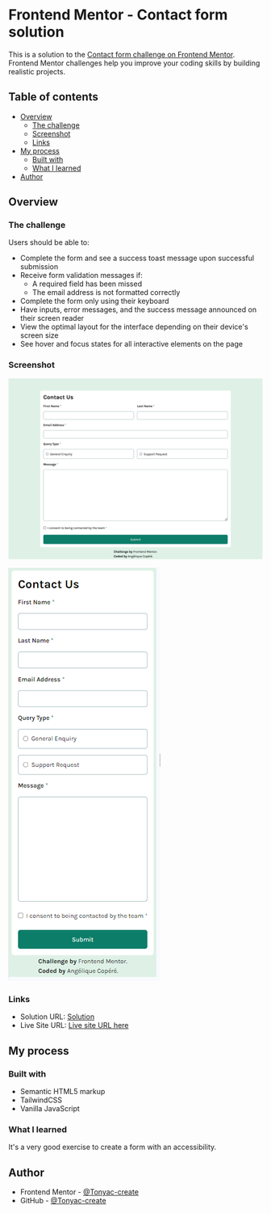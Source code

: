 # Frontend Mentor - Contact form solution

This is a solution to the [Contact form challenge on Frontend Mentor](https://www.frontendmentor.io/challenges/contact-form--G-hYlqKJj). Frontend Mentor challenges help you improve your coding skills by building realistic projects. 

## Table of contents

- [Overview](#overview)
  - [The challenge](#the-challenge)
  - [Screenshot](#screenshot)
  - [Links](#links)
- [My process](#my-process)
  - [Built with](#built-with)
  - [What I learned](#what-i-learned)
- [Author](#author)


## Overview

### The challenge

Users should be able to:

- Complete the form and see a success toast message upon successful submission
- Receive form validation messages if:
  - A required field has been missed
  - The email address is not formatted correctly
- Complete the form only using their keyboard
- Have inputs, error messages, and the success message announced on their screen reader
- View the optimal layout for the interface depending on their device's screen size
- See hover and focus states for all interactive elements on the page

### Screenshot

![](./assets/images/Screenshot%20_Desktop_Contact_form.png)  

![](./assets/images/Screenshot_Mobile_Contact_Form.png)  


### Links

- Solution URL: [Solution](https://github.com/FrontEndMentorTonyac/contact-form-main)
- Live Site URL: [Live site URL here](https://frontendmentortonyac.github.io/contact-form-main/)

## My process

### Built with

- Semantic HTML5 markup
- TailwindCSS
- Vanilla JavaScript

### What I learned

It's a very good exercise to create a form with an accessibility.


## Author

- Frontend Mentor - [@Tonyac-create](https://www.frontendmentor.io/profile/Tonyac-create)
- GitHub - [@Tonyac-create](https://github.com/orgs/FrontEndMentorTonyac/repositories)


